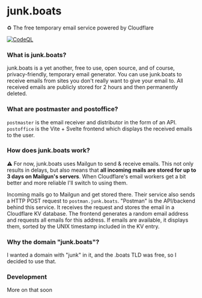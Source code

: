 # junk.boats
♻️ The free temporary email service powered by Cloudflare

[![CodeQL](https://github.com/berrysauce/junk.boats/actions/workflows/github-code-scanning/codeql/badge.svg)](https://github.com/berrysauce/junk.boats/actions/workflows/github-code-scanning/codeql)

### What is junk.boats?
junk.boats is a yet another, free to use, open source, and of course, privacy-friendly, temporary email generator. You can use junk.boats to receive emails from sites you don't really want to give your email to. All received emails are publicly stored for 2 hours and then permanently deleted.

### What are postmaster and postoffice?
`postmaster` is the email receiver and distributor in the form of an API. `postoffice` is the Vite + Svelte frontend which displays the received emails to the user.

### How does junk.boats work?
⚠️ For now, junk.boats uses Mailgun to send & receive emails. This not only results in delays, but also means that **all incoming mails are stored for up to 3 days on Mailgun's servers**. When Cloudflare's email workers get a bit better and more reliable I'll switch to using them.

Incoming mails go to Mailgun and get stored there. Their service also sends a HTTP POST request to `postman.junk.boats`. "Postman" is the API/backend behind this service. It receives the request and stores the email in a Cloudflare KV database. The frontend generates a random email address and requests all emails for this address. If emails are available, it displays them, sorted by the UNIX timestamp included in the KV entry.

### Why the domain "junk.boats"?
I wanted a domain with "junk" in it, and the .boats TLD was free, so I decided to use that.

### Development
More on that soon
